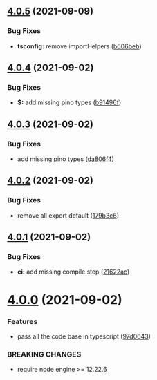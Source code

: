 ## [4.0.5](https://github.com/Sagacify/logger/compare/v4.0.4...v4.0.5) (2021-09-09)


### Bug Fixes

* **tsconfig:** remove importHelpers ([b606beb](https://github.com/Sagacify/logger/commit/b606beb0171d817bb055be48324d79a1f74669ad))

## [4.0.4](https://github.com/Sagacify/logger/compare/v4.0.3...v4.0.4) (2021-09-02)


### Bug Fixes

* **$:** add missing pino types ([b91496f](https://github.com/Sagacify/logger/commit/b91496f89f0b3e44c4a84bdd51ce7bca72f70d39))

## [4.0.3](https://github.com/Sagacify/logger/compare/v4.0.2...v4.0.3) (2021-09-02)


### Bug Fixes

* add missing pino types ([da806f4](https://github.com/Sagacify/logger/commit/da806f4504ac9faa6dfeca86698e3b444c078a75))

## [4.0.2](https://github.com/Sagacify/logger/compare/v4.0.1...v4.0.2) (2021-09-02)


### Bug Fixes

* remove all export default ([179b3c6](https://github.com/Sagacify/logger/commit/179b3c61f3d122d28f89abd49127da61c5737efb))

## [4.0.1](https://github.com/Sagacify/logger/compare/v4.0.0...v4.0.1) (2021-09-02)


### Bug Fixes

* **ci:** add missing compile step ([21622ac](https://github.com/Sagacify/logger/commit/21622ac0e89b8c3b2c5bbcaec3b13a666b605333))

# [4.0.0](https://github.com/Sagacify/logger/compare/v3.1.0...v4.0.0) (2021-09-02)


### Features

* pass all the code base in typescript ([97d0643](https://github.com/Sagacify/logger/commit/97d0643dae509a5f3180346ca0a9d6175878b193))


### BREAKING CHANGES

* require node engine >= 12.22.6
